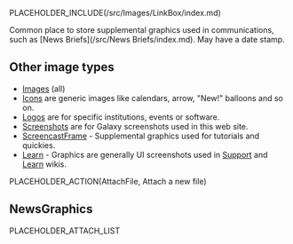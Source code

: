 PLACEHOLDER_INCLUDE(/src/Images/LinkBox/index.md)

Common place to store supplemental graphics used in communications, such as [News Briefs](/src/News Briefs/index.md). May have a date stamp.

## Other image types

* [Images](/src/Images/index.md) (all)
* [Icons](/src/Images/Icons/index.md) are generic images like calendars, arrow, "New!" balloons and so on.  
* [Logos](/src/Images/Logos/index.md) are for specific institutions, events or software.
* [Screenshots](/src/Images/Screenshots/index.md) are for Galaxy screenshots used in this web site.
* [ScreencastFrame](/src/Images/ScreencastFrame/index.md) - Supplemental graphics used for tutorials and quickies.
* [Learn](/src/Images/Learn/index.md) - Graphics are generally UI screenshots used in [Support](/src/Support/index.md) and [Learn](/src/Learn/index.md) wikis.

PLACEHOLDER_ACTION(AttachFile, Attach a new file)

## NewsGraphics

PLACEHOLDER_ATTACH_LIST
